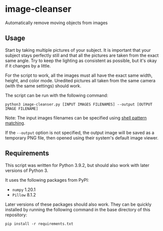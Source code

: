 # image-cleanser
Automatically remove moving objects from images

## Usage

Start by taking multiple pictures of your subject.
It is important that your subject stays perfectly still and that all the pictures are taken from the exact same angle.
Try to keep the lighting as consistent as possible, but it's okay if it changes by a little.

For the script to work, all the images must all have the exact same width, height, and color mode.
Unedited pictures all taken from the same camera (with the same settings) should work.

The script can be run with the following command:

```console
python3 image-cleanser.py [INPUT IMAGES FILENAMES] --output [OUTPUT IMAGE FILENAME]
```

Note: The input images filenames can be specified using [shell pattern matching](https://www.gnu.org/software/findutils/manual/html_node/find_html/Shell-Pattern-Matching.html).

If the `--output` option is not specified, the output image will be saved as a temporary PNG file, then opened using their system's default image viewer.

## Requirements

This script was written for Python 3.9.2, but should also work with later versions of Python 3.

It uses the following packages from PyPI:
* `numpy` 1.20.1
* `Pillow` 8.1.2

Later versions of these packages should also work. 
They can be quickly installed by running the following command in the base directory of this repository:

```console
pip install -r requirements.txt
```
